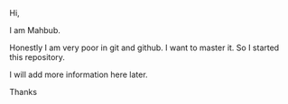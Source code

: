 Hi,

I am Mahbub. 

Honestly I am very poor in git and github. I want to master it. So I started this repository.

I will add more information here later.

Thanks

